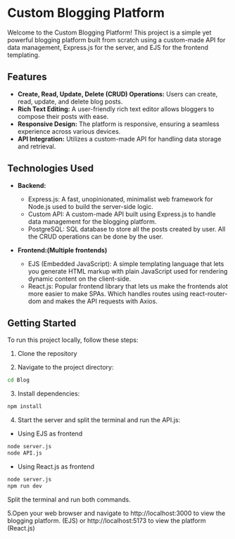 # Custom Blogging Platform

Welcome to the Custom Blogging Platform! This project is a simple yet powerful blogging platform built from scratch using a custom-made API for data management, Express.js for the server, and EJS for the frontend templating.

## Features

- **Create, Read, Update, Delete (CRUD) Operations:** Users can create, read, update, and delete blog posts.
- **Rich Text Editing:** A user-friendly rich text editor allows bloggers to compose their posts with ease.
- **Responsive Design:** The platform is responsive, ensuring a seamless experience across various devices.
- **API Integration:** Utilizes a custom-made API for handling data storage and retrieval.

## Technologies Used

- **Backend:**
  - Express.js: A fast, unopinionated, minimalist web framework for Node.js used to build the server-side logic.
  - Custom API: A custom-made API built using Express.js to handle data management for the blogging platform.
  - PostgreSQL: SQL database to store all the posts created by user. All the CRUD operations can be done by the user.

- **Frontend:(Multiple frontends)**
  - EJS (Embedded JavaScript): A simple templating language that lets you generate HTML markup with plain JavaScript used for rendering dynamic content on the client-side.
  - React.js: Popular frontend library that lets us make the frontends alot more easier to make SPAs. Which handles routes using react-router-dom and makes the API requests with Axios.


## Getting Started

To run this project locally, follow these steps:

1. Clone the repository

2. Navigate to the project directory:

```bash
cd Blog
```

3. Install dependencies:

```bash
npm install
```

4. Start the server and split the terminal and run the API.js:
  - Using EJS as frontend

```bash
node server.js
node API.js
```
  - Using React.js as frontend
```bash
node server.js
npm run dev
```
Split the terminal and run both commands.

5.Open your web browser and navigate to http://localhost:3000 to view the blogging platform. (EJS) or http://localhost:5173 to view the platform (React.js)
